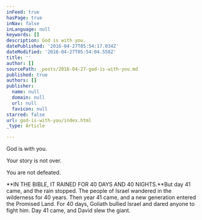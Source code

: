 ```yaml
---
inFeed: true
hasPage: true
inNav: false
inLanguage: null
keywords: []
description: God is with you.
datePublished: '2016-04-27T05:54:17.034Z'
dateModified: '2016-04-27T05:54:04.558Z'
title: ''
author: []
sourcePath: _posts/2016-04-27-god-is-with-you.md
published: true
authors: []
publisher:
  name: null
  domain: null
  url: null
  favicon: null
starred: false
url: god-is-with-you/index.html
_type: Article

---
```

God is with you.

Your story is not over.

You are not defeated.

**IN THE BIBLE, IT RAINED FOR 40 DAYS AND 40 NIGHTS.**But day 41 came, and the rain stopped. The people of Israel wandered in the wilderness for 40 years. Then year 41 came, and a new generation entered the Promised Land. For 40 days, Goliath bullied Israel and dared anyone to fight him. Day 41 came, and David slew the giant.